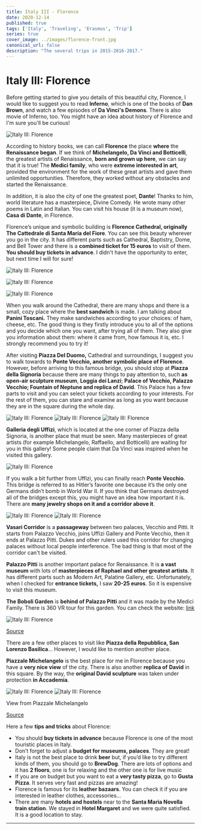 ```yaml
---
title: Italy III - Florence
date: 2020-12-14
published: true
tags: ['Italy', 'Traveling', 'Erasmus', 'Trip']
series: true
cover_image: ../images/florence-front.jpg
canonical_url: false
description: "The several trips in 2015-2016-2017."
---
```


Italy III: Florence
===================

Before getting started to give you details of this beautiful city, Florence, I would like to suggest you to read **Inferno**, which is one of the books of **Dan Brown**, and watch a few episodes of **Da Vinci's Demons**. There is also movie of Inferno, too. You might have an idea about history of Florence and I'm sure you'll be curious!

![Italy III: Florence](https://d1bvpoagx8hqbg.cloudfront.net/originals/italy-iii-florence-40a4835f1f36ed644cae4f3f3c7e3a41.jpg)

According to history books, we can call **Florence** the place **where** the **Renaissance began**. If we think of **Michelangelo, Da Vinci and Botticelli**, the greatest artists of Renaissance, **born and grown up here**, we can say that it is true! The **Medici family**, who were **extreme interested in art**, provided the environment for the work of these great artists and gave them unlimited opportunities. Therefore, they worked without any obstacles and started the Renaissance.

In addition, it is also the city of one the greatest poet, **Dante**! Thanks to him, world literature has a masterpiece, Divine Comedy. He wrote many other poems in Latin and Italian. You can visit his house (it is a museum now), **Casa di Dante**, in Florence.

Florence’s unique and symbolic building is **Florence Cathedral, originally The Cattedrale di Santa Maria del Fiore**. You can see this beauty wherever you go in the city. It has different parts such as Cathedral, Baptistry, Dome, and Bell Tower and there is a **combined ticket for 15 euros** to visit of them. **You should buy tickets in advance**. I didn't have the opportunity to enter, but next time I will for sure!

![Italy III: Florence](https://d1bvpoagx8hqbg.cloudfront.net/originals/italy-iii-florence-5d783143ae3ceae0686660fe82ed2b06.jpg)

![Italy III: Florence](https://d1bvpoagx8hqbg.cloudfront.net/originals/italy-iii-florence-67fa332ac83ce13fd30138f3d811f38a.jpg)

![Italy III: Florence](https://d1bvpoagx8hqbg.cloudfront.net/originals/italy-iii-florence-5bf3da1b2c666d542cfce7d1ec3cc602.jpg)

When you walk around the Cathedral, there are many shops and there is a small, cozy place where the **best sandwich** is made. I am talking about **Panini Toscani.** They make sandwiches according to your choices: of ham, cheese, etc. The good thing is they firstly introduce you to all of the options and you decide which one you want, after trying all of them. They also give you information about them: where it came from, how famous it is, etc. I strongly recommend you to try it!

After visiting **Piazza Del Duomo,** Cathedral and surroundings, I suggest you to walk towards to **Ponte Vecchio, another symbolic place of Florence**. However, before arriving to this famous bridge, you should stop at **Piazza della Signoria** because there are many things to pay attention to, such **as open-air sculpture museum**, **Loggia dei Lanzi**; **Palace of Vecchio, Palazzo Vecchio; Fountain of Neptune and replica of David**. This Palace has a few parts to visit and you can select your tickets according to your interests. For the rest of them, you can stare and examine as long as you want because they are in the square during the whole day.

![Italy III: Florence](https://d1bvpoagx8hqbg.cloudfront.net/originals/italy-iii-florence-c63a0cae8b999ba550dbb313dc6b7016.jpg) ![Italy III: Florence](https://d1bvpoagx8hqbg.cloudfront.net/originals/italy-iii-florence-56c49b20e23b086bd5b1ea177fcf577a.jpg) ![Italy III: Florence](https://d1bvpoagx8hqbg.cloudfront.net/originals/italy-iii-florence-f8cb7618d2cb6670210422664b2eb324.jpg)

**Galleria degli Uffizi**, which is located at the one corner of Piazza della Signoria, is another place that must be seen. Many masterpieces of great artists (for example Michelangelo, Raffaello, and Botticelli) are waiting for you in this gallery! Some people claim that Da Vinci was inspired when he visited this gallery.

![Italy III: Florence](https://d1bvpoagx8hqbg.cloudfront.net/originals/italy-iii-florence-000a9fb4b654534be9d104daffedfd3a.jpg)

If you walk a bit further from Uffizi, you can finally reach **Ponte Vecchio**. This bridge is referred to as Hitler’s favorite one because it’s the only one Germans didn’t bomb in World War II. If you think that Germans destroyed all of the bridges except this, you might have an idea how important it is. There are **many jewelry shops on it and a corridor above it**.

![Italy III: Florence](https://d1bvpoagx8hqbg.cloudfront.net/originals/italy-iii-florence-4b294b50662632b23ebe8d52f110ed0a.jpg) ![Italy III: Florence](https://d1bvpoagx8hqbg.cloudfront.net/originals/italy-iii-florence-96015fbe7da941ca93b164f845dde33d.jpg)

**Vasari Corridor** is a **passageway** between two palaces, Vecchio and Pitti. It starts from Palazzo Vecchio, joins Uffizi Gallery and Ponte Vecchio, then it ends at Palazzo Pitti. Dukes and other rulers used this corridor for changing palaces without local people interference. The bad thing is that most of the corridor can't be visited.

**Palazzo Pitti** is another important palace for Renaissance. It is **a vast museum** with lots of **masterpieces of Raphael and other greatest artists**. It has different parts such as Modern Art, Palatine Gallery, etc. Unfortunately, when I checked for **entrance tickets,** I saw **20-25 euros**. So it is expensive to visit this museum.

**The Boboli Garden** is **behind of Palazzo Pitti** and it was made by the Medici Family. There is 360 VR tour for this garden. You can check the website: [link](http://www.30fps.com/boboli/html/25pittiJaPCEn.html)

![Italy III: Florence](https://d1bvpoagx8hqbg.cloudfront.net/originals/italy-iii-florence-bcfdf39bca82bf5ee7ccaf6a78090d06.jpg)

[Source](http://www.museumsinflorence.com/foto/Pitti%20palace/image/vista.jpg)

There are a few other places to visit like **Piazza della Repubblica, San Lorenzo Basilica**... However, I would like to mention another place.

**Piazzale Michelangelo** is the best place for me in Florence because you have a **very nice view** of the city. There is also another **replica of** **David** in this square. By the way, the **original David sculpture** was taken under protection **in Accademia**.

![Italy III: Florence](https://d1bvpoagx8hqbg.cloudfront.net/originals/italy-iii-florence-206d6ee7b731e6c801ba445f80d5b675.jpg) ![Italy III: Florence](https://d1bvpoagx8hqbg.cloudfront.net/originals/italy-iii-florence-64e7af413ec15e13295bd7518510cb69.jpg)

View from Piazzale Michelangelo

[Source](https://c1.staticflickr.com/6/5331/7043202579_3d6960b61d_b.jpg)

Here a few **tips and tricks** about Florence:

*   You should **buy tickets in advance** because Florence is one of the most touristic places in Italy.
*   Don’t forget to adjust a **budget for museums, palaces**. They are great!
*   Italy is not the best place to drink **beer** but, if you’d like to try different kinds of them, you should go to **BrewDog**. There are lots of options and it has **2 floors**, one is for relaxing and the other one is for live music
*   If you are on budget but you want to eat a **very tasty pizza**, go to **Gusta Pizza**. It serves very fast and pizzas are amazing!
*   Florence is famous for its **leather bazaars**. You can check it if you are interested in leather clothes, accessories...
*   There are many **hotels and hostels** near to the **Santa Maria Novella train station**. We stayed in **Hotel Margaret** and we were quite satisfied. It is a good location to stay.

* * *
